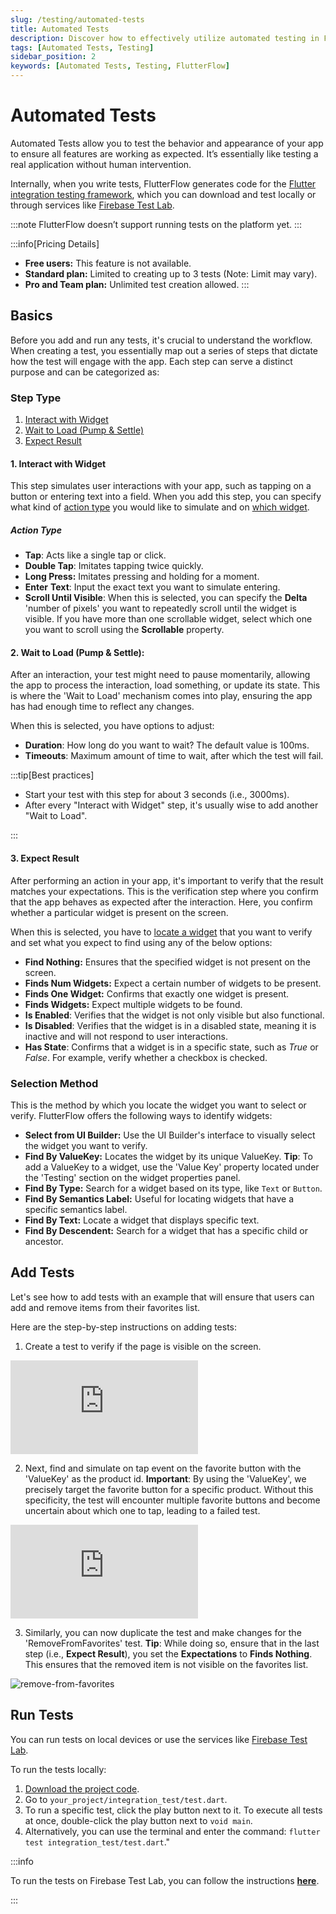 ```yaml
---
slug: /testing/automated-tests
title: Automated Tests
description: Discover how to effectively utilize automated testing in FlutterFlow to ensure your app performs as intended.
tags: [Automated Tests, Testing]
sidebar_position: 2
keywords: [Automated Tests, Testing, FlutterFlow]
---
```


# Automated Tests

Automated Tests allow you to test the behavior and appearance of your app to ensure all features are working as expected. It’s essentially like testing a real application without human intervention.

Internally, when you write tests, FlutterFlow generates code for the [Flutter integration testing framework](https://docs.flutter.dev/testing/integration-tests), which you can download and test locally or through services like [Firebase Test Lab](https://firebase.google.com/docs/test-lab). 

:::note
FlutterFlow doesn’t support running tests on the platform yet.
:::

:::info[Pricing Details]

- **Free users:** This feature is not available.
- **Standard plan:** Limited to creating up to 3 tests (Note: Limit may vary).
- **Pro and Team plan:** Unlimited test creation allowed.
:::

## Basics

Before you add and run any tests, it's crucial to understand the workflow. When creating a test, you essentially map out a series of steps that dictate how the test will engage with the app. Each step can serve a distinct purpose and can be categorized as:

### Step Type

1. [Interact with Widget](#1-interact-with-widget)
2. [Wait to Load (Pump & Settle)](#2-wait-to-load-pump--settle)
3. [Expect Result](#3-expect-result)

#### 1. Interact with Widget

This step simulates user interactions with your app, such as tapping on a button or entering text into a field. When you add this step, you can specify what kind of [action type](#action-type) you would like to simulate and on [which widget](#selection-method).

##### Action Type

- **Tap**: Acts like a single tap or click.
- **Double Tap**: Imitates tapping twice quickly.
- **Long Press:** Imitates pressing and holding for a moment.
- **Enter** **Text**: Input the exact text you want to simulate entering.
- **Scroll Until Visible**: When this is selected, you can specify the **Delta** 'number of pixels' you want to repeatedly scroll until the widget is visible. If you have more than one scrollable widget, select which one you want to scroll using the **Scrollable** property.

#### 2. Wait to Load (Pump & Settle):

After an interaction, your test might need to pause momentarily, allowing the app to process the interaction, load something, or update its state. This is where the 'Wait to Load' mechanism comes into play, ensuring the app has had enough time to reflect any changes.

When this is selected, you have options to adjust:

- **Duration**: How long do you want to wait? The default value is 100ms.
- **Timeouts**: Maximum amount of time to wait, after which the test will fail.

:::tip[Best practices]

- Start your test with this step for about 3 seconds (i.e., 3000ms).
- After every "Interact with Widget" step, it's usually wise to add another "Wait to Load".

:::

#### 3. Expect Result

After performing an action in your app, it's important to verify that the result matches your expectations. This is the verification step where you confirm that the app behaves as expected after the interaction. Here, you confirm whether a particular widget is present on the screen.

When this is selected, you have to [locate a widget](#selection-method) that you want to verify and set what you expect to find using any of the below options:

- **Find Nothing:** Ensures that the specified widget is not present on the screen.
- **Finds Num Widgets:** Expect a certain number of widgets to be present.
- **Finds One Widget:** Confirms that exactly one widget is present.
- **Finds Widgets:** Expect multiple widgets to be found.
- **Is Enabled**: Verifies that the widget is not only visible but also functional.
- **Is Disabled**: Verifies that the widget is in a disabled state, meaning it is inactive and will not respond to user interactions.
- **Has State**: Confirms that a widget is in a specific state, such as _True_ or _False_. For example, verify whether a checkbox is checked.

### Selection Method

This is the method by which you locate the widget you want to select or verify. FlutterFlow offers the following ways to identify widgets:

- **Select from UI Builder:** Use the UI Builder's interface to visually select the widget you want to verify.
- **Find By ValueKey:** Locates the widget by its unique ValueKey. **Tip**: To add a ValueKey to a widget, use the 'Value Key' property located under the 'Testing' section on the widget properties panel.
- **Find By Type:** Search for a widget based on its type, like `Text` or `Button`.
- **Find By Semantics Label:** Useful for locating widgets that have a specific semantics label.
- **Find By Text:** Locate a widget that displays specific text.
- **Find By Descendent:** Search for a widget that has a specific child or ancestor.



## Add Tests

Let's see how to add tests with an example that will ensure that users can add and remove items from their favorites list.

Here are the step-by-step instructions on adding tests:

1. Create a test to verify if the page is visible on the screen.


<div style={{
    position: 'relative',
    paddingBottom: 'calc(56.67989417989418% + 41px)', // Keeps the aspect ratio and additional padding
    height: 0,
    width: '100%'
}}>
    <iframe 
        src="https://demo.arcade.software/RjJPy7zOBCu1QAVi8h0p?embed&show_copy_link=true"
        title="Sharing a Project with a User"
        style={{
            position: 'absolute',
            top: 0,
            left: 0,
            width: '100%',
            height: '100%',
            colorScheme: 'light'
        }}
        frameborder="0"
        loading="lazy"
        webkitAllowFullScreen
        mozAllowFullScreen
        allowFullScreen
        allow="clipboard-write">
    </iframe>
</div>
<p></p>

2. Next, find and simulate on tap event on the favorite button with the 'ValueKey' as the product id. **Important**: By using the 'ValueKey', we precisely target the favorite button for a specific product. Without this specificity, the test will encounter multiple favorite buttons and become uncertain about which one to tap, leading to a failed test.

<div style={{
    position: 'relative',
    paddingBottom: 'calc(56.67989417989418% + 41px)', // Keeps the aspect ratio and additional padding
    height: 0,
    width: '100%'
}}>
    <iframe 
        src="https://demo.arcade.software/GF5My9t7gjEGfSEdgSXR?embed&show_copy_link=true"
        title="Sharing a Project with a User"
        style={{
            position: 'absolute',
            top: 0,
            left: 0,
            width: '100%',
            height: '100%',
            colorScheme: 'light'
        }}
        frameborder="0"
        loading="lazy"
        webkitAllowFullScreen
        mozAllowFullScreen
        allowFullScreen
        allow="clipboard-write">
    </iframe>
</div>
<p></p>

3. Similarly, you can now duplicate the test and make changes for the 'RemoveFromFavorites' test. **Tip**: While doing so, ensure that in the last step (i.e., **Expect Result**), you set the **Expectations** to **Finds Nothing**. This ensures that the removed item is not visible on the favorites list.

![remove-from-favorites](../imgs/remove-from-favorites.avif)

## Run Tests

You can run tests on local devices or use the services like [Firebase Test Lab](https://firebase.google.com/docs/test-lab).

To run the tests locally:

1. [Download the project code](../exporting-code/ff-cli.md).
2. Go to `your_project/integration_test/test.dart`.
3. To run a specific test, click the play button next to it. To execute all tests at once, double-click the play button next to `void main`.
4. Alternatively, you can use the terminal and enter the command: `flutter test integration_test/test.dart`."

:::info

To run the tests on Firebase Test Lab, you can follow the instructions [**here**](https://docs.flutter.dev/testing/integration-tests#test-using-the-firebase-test-lab).

:::